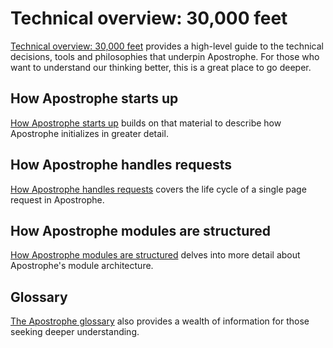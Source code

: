 # Technical overview: 30,000 feet

[Technical overview: 30,000 feet](technical-overview.md) provides a high-level guide to the technical decisions, tools and philosophies that underpin Apostrophe. For those who want to understand our thinking better, this is a great place to go deeper.

## How Apostrophe starts up

[How Apostrophe starts up](how-apostrophe-starts-up.md) builds on that material to describe how Apostrophe initializes in greater detail.

## How Apostrophe handles requests

[How Apostrophe handles requests](how-apostrophe-handles-requests.md) covers the life cycle of a single page request in Apostrophe.

## How Apostrophe modules are structured

[How Apostrophe modules are structured](how-apostrophe-modules-are-structured.md) delves into more detail about Apostrophe's module architecture.

## Glossary

[The Apostrophe glossary](../glossary.md) also provides a wealth of information for those seeking deeper understanding.

